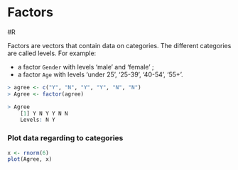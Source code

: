 # Factors
#R

Factors are vectors that contain data on categories. The different categories are called levels. For example:

- a factor `Gender` with levels ‘male’ and ‘female’ ;
- a factor `Age` with levels ‘under 25’, ‘25-39’, ‘40-54’, ‘55+’.

```R
> agree <- c("Y", "N", "Y", "Y", "N", "N")
> Agree <- factor(agree)

> Agree
	[1] Y N Y Y N N
	Levels: N Y
```

### Plot data regarding to categories
```R
x <- rnorm(6)
plot(Agree, x)
```